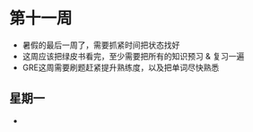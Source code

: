 # 第十一周

- 暑假的最后一周了，需要抓紧时间把状态找好
- 这周应该把绿皮书看完，至少需要把所有的知识预习 & 复习一遍
- GRE这周需要刷题赶紧提升熟练度，以及把单词尽快熟悉

## 星期一

- 
